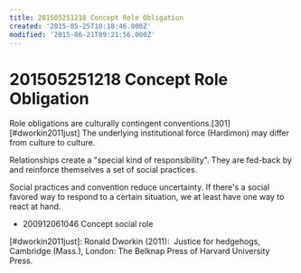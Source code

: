 ```yaml
---
title: 201505251218 Concept Role Obligation
created: '2015-05-25T10:18:46.000Z'
modified: '2015-06-21T09:21:56.000Z'
---
```


# 201505251218 Concept Role Obligation

Role obligations are culturally contingent conventions.\[301\][#dworkin2011just] The underlying institutional force (Hardimon) may differ from culture to culture.

Relationships create a "special kind of responsibility". They are fed-back by and reinforce themselves a set of social practices.

Social practices and convention reduce uncertainty. If there's a social favored way to respond to a certain situation, we at least have one way to react at hand.

- 200912061046 Concept social role

\[#dworkin2011just\]: Ronald Dworkin (2011):  Justice for hedgehogs, Cambridge (Mass.), London: The Belknap Press of Harvard University Press.
